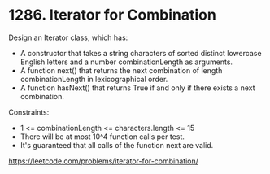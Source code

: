 # 1286. Iterator for Combination

Design an Iterator class, which has:

* A constructor that takes a string characters of sorted distinct lowercase English letters and a number combinationLength as arguments.
* A function next() that returns the next combination of length combinationLength in lexicographical order.
* A function hasNext() that returns True if and only if there exists a next combination.

Constraints:

* 1 <= combinationLength <= characters.length <= 15
* There will be at most 10^4 function calls per test.
* It's guaranteed that all calls of the function next are valid.

<https://leetcode.com/problems/iterator-for-combination/>

